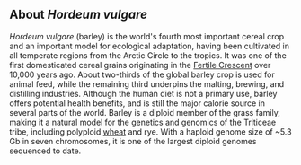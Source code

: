About *Hordeum vulgare*
-----------------------

*Hordeum vulgare* (barley) is the world\'s fourth most important cereal
crop and an important model for ecological adaptation, having been
cultivated in all temperate regions from the Arctic Circle to the
tropics. It was one of the first domesticated cereal grains originating
in the [Fertile
Crescent](https://en.wikipedia.org/wiki/Fertile_Crescent) over 10,000
years ago. About two-thirds of the global barley crop is used for animal
feed, while the remaining third underpins the malting, brewing, and
distilling industries. Although the human diet is not a primary use,
barley offers potential health benefits, and is still the major calorie
source in several parts of the world. Barley is a diploid member of the
grass family, making it a natural model for the genetics and genomics of
the Triticeae tribe, including polyploid
[wheat](http://plants.ensembl.org/Triticum_aestivum)
and rye. With a haploid genome size of \~5.3 Gb in seven chromosomes, it
is one of the largest diploid genomes sequenced to date.
